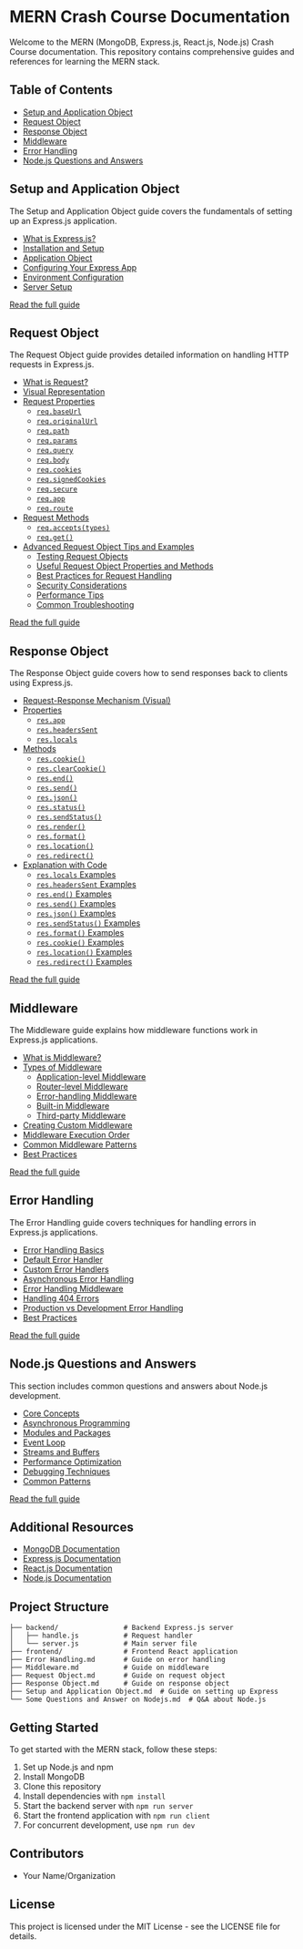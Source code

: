 # MERN Crash Course Documentation

Welcome to the MERN (MongoDB, Express.js, React.js, Node.js) Crash Course documentation. This repository contains comprehensive guides and references for learning the MERN stack.

## Table of Contents

- [Setup and Application Object](Setup%20and%20Application%20Object.md)
- [Request Object](Request%20Object.md)
- [Response Object](Response%20Object.md)
- [Middleware](Middleware.md)
- [Error Handling](Error%20Handling.md)
- [Node.js Questions and Answers](Some%20Questions%20and%20Answer%20on%20Nodejs.md)

## Setup and Application Object

The Setup and Application Object guide covers the fundamentals of setting up an Express.js application.

- [What is Express.js?](Setup%20and%20Application%20Object.md)
- [Installation and Setup](Setup%20and%20Application%20Object.md)
- [Application Object](Setup%20and%20Application%20Object.md)
- [Configuring Your Express App](Setup%20and%20Application%20Object.md)
- [Environment Configuration](Setup%20and%20Application%20Object.md)
- [Server Setup](Setup%20and%20Application%20Object.md)

[Read the full guide](Setup%20and%20Application%20Object.md)

## Request Object

The Request Object guide provides detailed information on handling HTTP requests in Express.js.

- [What is Request?](Request%20Object.md#what-is-request)
- [Visual Representation](Request%20Object.md#visual-representation)
- [Request Properties](Request%20Object.md#request-properties)
  - [`req.baseUrl`](Request%20Object.md#reqbaseurl)
  - [`req.originalUrl`](Request%20Object.md#reqoriginalurl)
  - [`req.path`](Request%20Object.md#reqpath)
  - [`req.params`](Request%20Object.md#reqparams)
  - [`req.query`](Request%20Object.md#reqquery)
  - [`req.body`](Request%20Object.md#reqbody)
  - [`req.cookies`](Request%20Object.md#reqcookies)
  - [`req.signedCookies`](Request%20Object.md#reqsignedcookies)
  - [`req.secure`](Request%20Object.md#reqsecure)
  - [`req.app`](Request%20Object.md#reqapp)
  - [`req.route`](Request%20Object.md#reqroute)
- [Request Methods](Request%20Object.md#request-methods)
  - [`req.accepts(types)`](Request%20Object.md#reqacceptstypes)
  - [`req.get()`](Request%20Object.md#reqget)
- [Advanced Request Object Tips and Examples](Request%20Object.md#advanced-request-object-tips-and-examples)
  - [Testing Request Objects](Request%20Object.md#testing-request-objects)
  - [Useful Request Object Properties and Methods](Request%20Object.md#useful-request-object-properties-and-methods)
  - [Best Practices for Request Handling](Request%20Object.md#best-practices-for-request-handling)
  - [Security Considerations](Request%20Object.md#security-considerations)
  - [Performance Tips](Request%20Object.md#performance-tips)
  - [Common Troubleshooting](Request%20Object.md#common-troubleshooting)

[Read the full guide](Request%20Object.md)

## Response Object

The Response Object guide covers how to send responses back to clients using Express.js.

- [Request-Response Mechanism (Visual)](Response%20Object.md#request-response-mechanism-visual)
- [Properties](Response%20Object.md#properties)
  - [`res.app`](Response%20Object.md#resapp)
  - [`res.headersSent`](Response%20Object.md#resheaderssent)
  - [`res.locals`](Response%20Object.md#reslocals)
- [Methods](Response%20Object.md#methods)
  - [`res.cookie()`](Response%20Object.md#rescookie)
  - [`res.clearCookie()`](Response%20Object.md#resclearcookie)
  - [`res.end()`](Response%20Object.md#resend)
  - [`res.send()`](Response%20Object.md#ressend)
  - [`res.json()`](Response%20Object.md#resjson)
  - [`res.status()`](Response%20Object.md#resstatus)
  - [`res.sendStatus()`](Response%20Object.md#ressendstatus)
  - [`res.render()`](Response%20Object.md#resrender)
  - [`res.format()`](Response%20Object.md#resformat)
  - [`res.location()`](Response%20Object.md#reslocation)
  - [`res.redirect()`](Response%20Object.md#resredirect)
- [Explanation with Code](Response%20Object.md#explanation-with-code)
  - [`res.locals` Examples](Response%20Object.md#reslocals-1)
  - [`res.headersSent` Examples](Response%20Object.md#resheaderssent-1)
  - [`res.end()` Examples](Response%20Object.md#resend-1)
  - [`res.send()` Examples](Response%20Object.md#ressend-1)
  - [`res.json()` Examples](Response%20Object.md#resjson-1)
  - [`res.sendStatus()` Examples](Response%20Object.md#ressendstatus-1)
  - [`res.format()` Examples](Response%20Object.md#resformat-1)
  - [`res.cookie()` Examples](Response%20Object.md#rescookie-1)
  - [`res.location()` Examples](Response%20Object.md#reslocation-1)
  - [`res.redirect()` Examples](Response%20Object.md#resredirect-1)

[Read the full guide](Response%20Object.md)

## Middleware

The Middleware guide explains how middleware functions work in Express.js applications.

- [What is Middleware?](Middleware.md)
- [Types of Middleware](Middleware.md)
  - [Application-level Middleware](Middleware.md)
  - [Router-level Middleware](Middleware.md)
  - [Error-handling Middleware](Middleware.md)
  - [Built-in Middleware](Middleware.md)
  - [Third-party Middleware](Middleware.md)
- [Creating Custom Middleware](Middleware.md)
- [Middleware Execution Order](Middleware.md)
- [Common Middleware Patterns](Middleware.md)
- [Best Practices](Middleware.md)

[Read the full guide](Middleware.md)

## Error Handling

The Error Handling guide covers techniques for handling errors in Express.js applications.

- [Error Handling Basics](Error%20Handling.md)
- [Default Error Handler](Error%20Handling.md)
- [Custom Error Handlers](Error%20Handling.md)
- [Asynchronous Error Handling](Error%20Handling.md)
- [Error Handling Middleware](Error%20Handling.md)
- [Handling 404 Errors](Error%20Handling.md)
- [Production vs Development Error Handling](Error%20Handling.md)
- [Best Practices](Error%20Handling.md)

[Read the full guide](Error%20Handling.md)

## Node.js Questions and Answers

This section includes common questions and answers about Node.js development.

- [Core Concepts](Some%20Questions%20and%20Answer%20on%20Nodejs.md)
- [Asynchronous Programming](Some%20Questions%20and%20Answer%20on%20Nodejs.md)
- [Modules and Packages](Some%20Questions%20and%20Answer%20on%20Nodejs.md)
- [Event Loop](Some%20Questions%20and%20Answer%20on%20Nodejs.md)
- [Streams and Buffers](Some%20Questions%20and%20Answer%20on%20Nodejs.md)
- [Performance Optimization](Some%20Questions%20and%20Answer%20on%20Nodejs.md)
- [Debugging Techniques](Some%20Questions%20and%20Answer%20on%20Nodejs.md)
- [Common Patterns](Some%20Questions%20and%20Answer%20on%20Nodejs.md)

[Read the full guide](Some%20Questions%20and%20Answer%20on%20Nodejs.md)

## Additional Resources

- [MongoDB Documentation](https://docs.mongodb.com/)
- [Express.js Documentation](https://expressjs.com/)
- [React.js Documentation](https://reactjs.org/docs/getting-started.html)
- [Node.js Documentation](https://nodejs.org/en/docs/)

## Project Structure

```
├── backend/                # Backend Express.js server
│   ├── handle.js           # Request handler
│   └── server.js           # Main server file
├── frontend/               # Frontend React application
├── Error Handling.md       # Guide on error handling
├── Middleware.md           # Guide on middleware
├── Request Object.md       # Guide on request object
├── Response Object.md      # Guide on response object
├── Setup and Application Object.md  # Guide on setting up Express
└── Some Questions and Answer on Nodejs.md  # Q&A about Node.js
```

## Getting Started

To get started with the MERN stack, follow these steps:

1. Set up Node.js and npm
2. Install MongoDB
3. Clone this repository
4. Install dependencies with `npm install`
5. Start the backend server with `npm run server`
6. Start the frontend application with `npm run client`
7. For concurrent development, use `npm run dev`

## Contributors

- Your Name/Organization

## License

This project is licensed under the MIT License - see the LICENSE file for details.
